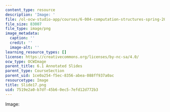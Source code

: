 ```yaml
---
content_type: resource
description: 'Image: '
file: /ol-ocw-studio-app/courses/6-004-computation-structures-spring-2017/7519e2a0b7df45b60ec57efd12d772b3_Slide17.png
file_size: 83007
file_type: image/png
image_metadata:
  caption: ''
  credit: ''
  image-alt: ''
learning_resource_types: []
license: https://creativecommons.org/licenses/by-nc-sa/4.0/
ocw_type: OCWImage
parent_title: 6.1 Annotated Slides
parent_type: CourseSection
parent_uid: 1ce0a254-f5ec-8356-abea-088ff937a0ac
resourcetype: Image
title: Slide17.png
uid: 7519e2a0-b7df-45b6-0ec5-7efd12d772b3
---
```

Image: 